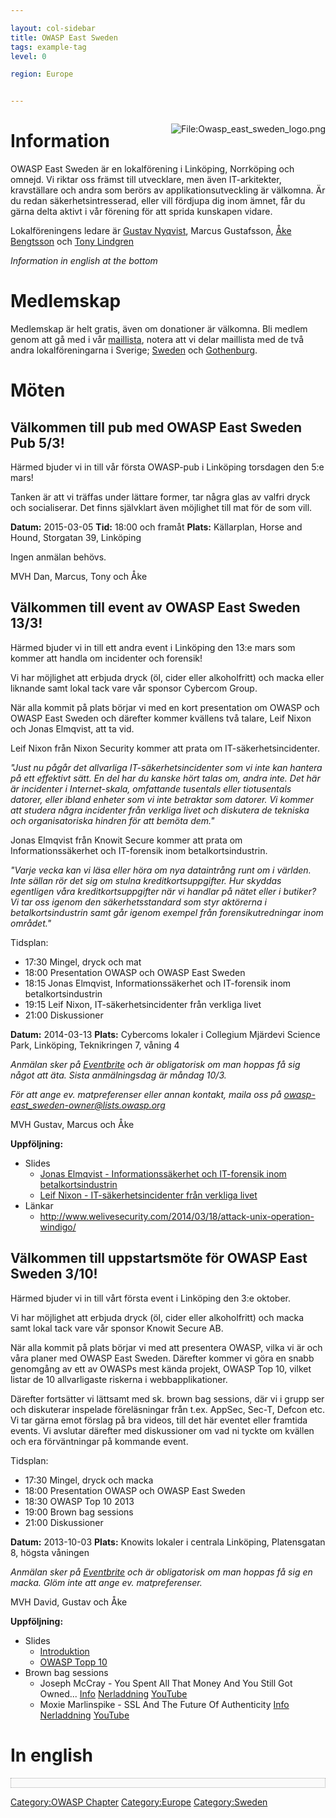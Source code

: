 ```yaml
---

layout: col-sidebar
title: OWASP East Sweden
tags: example-tag
level: 0

region: Europe


---
```

<div style="float: right;">

![<File:Owasp_east_sweden_logo.png>](Owasp_east_sweden_logo.png
"File:Owasp_east_sweden_logo.png")

</div>

# Information

OWASP East Sweden är en lokalförening i Linköping, Norrköping och
omnejd. Vi riktar oss främst till utvecklare, men även IT-arkitekter,
kravställare och andra som berörs av applikationsutveckling är välkomna.
Är du redan säkerhetsintresserad, eller vill fördjupa dig inom ämnet,
får du gärna delta aktivt i vår förening för att sprida kunskapen
vidare.

Lokalföreningens ledare är [Gustav
Nyqvist](mailto:gustav.nyqvist@owasp.org), Marcus Gustafsson, [Åke
Bengtsson](mailto:ake.bengtsson@owasp.org) och [Tony
Lindgren](mailto:tony.lindgren@owasp.org)

*Information in english at the bottom*

# Medlemskap

Medlemskap är helt gratis, även om donationer är välkomna. Bli medlem
genom att gå med i vår
[maillista](http://lists.owasp.org/mailman/listinfo/OWASP-Sweden),
notera att vi delar maillista med de två andra lokalföreningarna i
Sverige; [Sweden](Sweden ) och
[Gothenburg](Gothenburg ).

# Möten

<span id="pub-1"></span>

## Välkommen till pub med OWASP East Sweden Pub 5/3\!

Härmed bjuder vi in till vår första OWASP-pub i Linköping torsdagen den
5:e mars\!

Tanken är att vi träffas under lättare former, tar några glas av valfri
dryck och socialiserar. Det finns självklart även möjlighet till mat för
de som vill.

**Datum:** 2015-03-05
**Tid:** 18:00 och framåt
**Plats:** Källarplan, Horse and Hound, Storgatan 39, Linköping

Ingen anmälan behövs.

MVH Dan, Marcus, Tony och Åke

<span id="event-incidenter-och-forensik"></span>

## Välkommen till event av OWASP East Sweden 13/3\!

Härmed bjuder vi in till ett andra event i Linköping den 13:e mars som
kommer att handla om incidenter och forensik\!

Vi har möjlighet att erbjuda dryck (öl, cider eller alkoholfritt) och
macka eller liknande samt lokal tack vare vår sponsor Cybercom Group.

När alla kommit på plats börjar vi med en kort presentation om OWASP och
OWASP East Sweden och därefter kommer kvällens två talare, Leif Nixon
och Jonas Elmqvist, att ta vid.

Leif Nixon från Nixon Security kommer att prata om
IT-säkerhetsincidenter.

*"Just nu pågår det allvarliga IT-säkerhetsincidenter som vi inte kan
hantera på ett effektivt sätt. En del har du kanske hört talas om, andra
inte. Det här är incidenter i Internet-skala, omfattande tusentals eller
tiotusentals datorer, eller ibland enheter som vi inte betraktar som
datorer. Vi kommer att studera några incidenter från verkliga livet och
diskutera de tekniska och organisatoriska hindren för att bemöta dem."*

Jonas Elmqvist från Knowit Secure kommer att prata om
Informationssäkerhet och IT-forensik inom betalkortsindustrin.

*"Varje vecka kan vi läsa eller höra om nya dataintrång runt om i
världen. Inte sällan rör det sig om stulna kreditkortsuppgifter. Hur
skyddas egentligen våra kreditkortsuppgifter när vi handlar på nätet
eller i butiker? Vi tar oss igenom den säkerhetsstandard som styr
aktörerna i betalkortsindustrin samt går igenom exempel från
forensikutredningar inom området."*

Tidsplan:

  - 17:30 Mingel, dryck och mat
  - 18:00 Presentation OWASP och OWASP East Sweden
  - 18:15 Jonas Elmqvist, Informationssäkerhet och IT-forensik inom
    betalkortsindustrin
  - 19:15 Leif Nixon, IT-säkerhetsincidenter från verkliga livet
  - 21:00 Diskussioner

**Datum:** 2014-03-13
**Plats:** Cybercoms lokaler i Collegium Mjärdevi Science Park,
Linköping, Teknikringen 7, våning 4

*Anmälan sker på
[Eventbrite](https://owasp-east-sweden-incidenter-och-forensik.eventbrite.com/)
och är obligatorisk om man hoppas få sig något att äta. Sista
anmälningsdag är måndag 10/3.*

*För att ange ev. matpreferenser eller annan kontakt, maila oss på
owasp-east_sweden-owner@lists.owasp.org*

MVH Gustav, Marcus och Åke

**Uppföljning:**

  - Slides
      - [Jonas Elmqvist - Informationssäkerhet och IT-forensik inom
        betalkortsindustrin](/www-pdf-archive/OES_2014-03-13_Jonas_Elmqvist.pdf)
      - [Leif Nixon - IT-säkerhetsincidenter från verkliga
        livet](/www-pdf-archive/OES_2014-03-13_Leif_Nixon.pdf)
  - Länkar
      - <http://www.welivesecurity.com/2014/03/18/attack-unix-operation-windigo/>

<span id="event-startup"></span>

## Välkommen till uppstartsmöte för OWASP East Sweden 3/10\!

Härmed bjuder vi in till vårt första event i Linköping den 3:e oktober.

Vi har möjlighet att erbjuda dryck (öl, cider eller alkoholfritt) och
macka samt lokal tack vare vår sponsor Knowit Secure AB.

När alla kommit på plats börjar vi med att presentera OWASP, vilka vi är
och våra planer med OWASP East Sweden. Därefter kommer vi göra en snabb
genomgång av ett av OWASPs mest kända projekt, OWASP Top 10, vilket
listar de 10 allvarligaste riskerna i webbapplikationer.

Därefter fortsätter vi lättsamt med sk. brown bag sessions, där vi i
grupp ser och diskuterar inspelade föreläsningar från t.ex. AppSec,
Sec-T, Defcon etc. Vi tar gärna emot förslag på bra videos, till det här
eventet eller framtida events. Vi avslutar därefter med diskussioner om
vad ni tyckte om kvällen och era förväntningar på kommande event.

Tidsplan:

  - 17:30 Mingel, dryck och macka
  - 18:00 Presentation OWASP och OWASP East Sweden
  - 18:30 OWASP Top 10 2013
  - 19:00 Brown bag sessions
  - 21:00 Diskussioner

**Datum:** 2013-10-03
**Plats:** Knowits lokaler i centrala Linköping, Platensgatan 8, högsta
våningen

*Anmälan sker på
[Eventbrite](http://owasp-east-sweden-start.eventbrite.com/) och är
obligatorisk om man hoppas få sig en macka. Glöm inte att ange ev.
matpreferenser.*

MVH David, Gustav och Åke

**Uppföljning:**

  - Slides
      - [Introduktion](/www-pdf-archive/OES_2013-10-03_Introduction_swe.pdf)
      - [OWASP
        Topp 10](/www-pdf-archive/OES_2013-10-03_Topp_10_swe.pdf)
  - Brown bag sessions
      - Joseph McCray - You Spent All That Money And You Still Got
        Owned...
        [Info](http://www.defcon.org/html/defcon-18/dc-18-speakers.html#McCray)
        [Nerladdning](http://www.defcon.org/html/links/dc-archives/dc-18-archive.html#McCray)
        [YouTube](http://www.youtube.com/watch?v=tJsNu0VRKYY)
      - Moxie Marlinspike - SSL And The Future Of Authenticity
        [Info](http://www.defcon.org/html/defcon-19/dc-19-speakers.html#Marlinspike)
        [Nerladdning](http://www.defcon.org/html/links/dc-archives/dc-19-archive.html#Marlinspike)
        [YouTube](http://www.youtube.com/watch?v=pDmj_xe7EIQ)

# In english

<div style="border: 1px dotted #AAA; background-color: #FAFAFA; padding: 0.5em;">

</div>

[Category:OWASP Chapter](Category:OWASP_Chapter )
[Category:Europe](Category:Europe )
[Category:Sweden](Category:Sweden )
